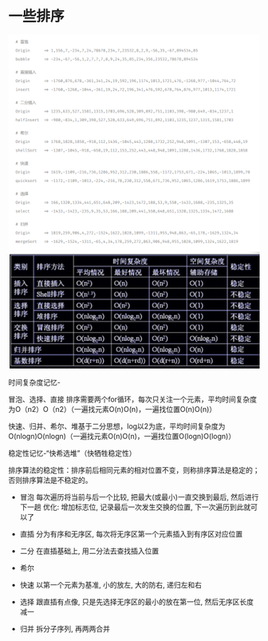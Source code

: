 # 一些排序

![some sort](./sort.png)
![some sort](./fzd.png)

时间复杂度记忆-  
 
冒泡、选择、直接 排序需要两个for循环，每次只关注一个元素，平均时间复杂度为O（n2）O（n2）（一遍找元素O(n)O(n)，一遍找位置O(n)O(n)） 

快速、归并、希尔、堆基于二分思想，log以2为底，平均时间复杂度为O(nlogn)O(nlogn)（一遍找元素O(n)O(n)，一遍找位置O(logn)O(logn)）
 
稳定性记忆-“快希选堆”（快牺牲稳定性）  

排序算法的稳定性：排序前后相同元素的相对位置不变，则称排序算法是稳定的；否则排序算法是不稳定的。
 

- 冒泡
    每次遍历将当前与后一个比较, 把最大(或最小)一直交换到最后, 然后进行下一趟
    优化: 增加标志位, 记录最后一次发生交换的位置, 下一次遍历到此就可以了

- 直插
    分为有序和无序区, 每次将无序区第一个元素插入到有序区对应位置

- 二分
    在直插基础上, 用二分法去查找插入位置

- 希尔


- 快速
    以第一个元素为基准, 小的放左, 大的防右, 递归左和右

- 选择
    跟直插有点像, 只是先选择无序区的最小的放在第一位, 然后无序区长度减一

- 归并
    拆分子序列, 再两两合并

    
